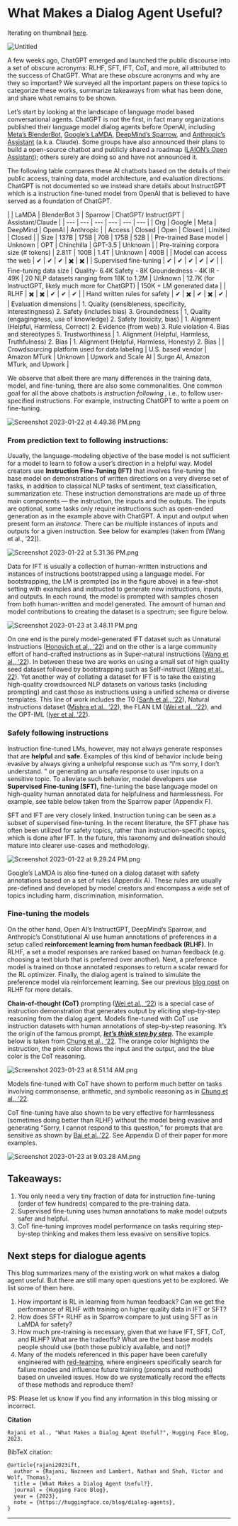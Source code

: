 # What Makes a Dialog Agent Useful?

Iterating on thumbnail [here](https://www.figma.com/file/dGh9IWiCgDWGEMjqXKAfw6/RL-Diagrams?node-id=503%3A112&t=zDBoyhf9ZFsB8VOv-0). 

![Untitled](What%20Makes%20a%20Dialog%20Agent%20Useful%20f342746579904a3d9528065fe2f8ad10/Untitled.png)

A few weeks ago, ChatGPT emerged and launched the public discourse into a set of obscure acronyms: RLHF, SFT, IFT, CoT, and more, all attributed to the success of ChatGPT. What are these obscure acronyms and why are they so important? We surveyed all the important papers on these topics to categorize these works, summarize takeaways from what has been done, and share what remains to be shown.

Let’s start by looking at the landscape of language model based conversational agents. ChatGPT is not the first, in fact many organizations published their language model dialog agents before OpenAI, including [Meta’s BlenderBot](https://arxiv.org/abs/2208.03188), [Google’s LaMDA](https://arxiv.org/abs/2201.08239), [DeepMind’s Sparrow](https://arxiv.org/abs/2209.14375), and [Anthropic’s Assistant](https://arxiv.org/abs/2204.05862) (a.k.a. Claude). Some groups have also announced their plans to build a open-source chatbot and publicly shared a roadmap ([LAION’s Open Assistant](https://github.com/LAION-AI/Open-Assistant)); others surely are doing so and have not announced it. 

The following table compares these AI chatbots based on the details of their public access, training data, model architecture, and evaluation directions.  ChatGPT is not documented so we instead share details about InstructGPT which is a instruction fine-tuned model from OpenAI that is believed to have served as a foundation of ChatGPT.

|  | LaMDA | BlenderBot 3 | Sparrow | ChatGPT/
InstructGPT | Assistant/Claude |
| --- | --- | --- | --- | --- | --- |
| Org | Google | Meta | DeepMind | OpenAI | Anthropic |
| Access | Closed | Open | Closed | Limited | Closed |
| Size | 137B | 175B | 70B | 175B | 52B |
| Pre-trained Base model | Unknown | OPT | Chinchilla | GPT-3.5 | Unknown |
| Pre-training corpora size (# tokens) | 2.81T | 100B | 1.4T | Unknown | 400B |
| Model can access the web | ✔ | ✔ | ✔ | ✖️ | ✖️ |
| Supervised fine-tuning | ✔ | ✔ | ✔ | ✔ | ✔ |
| Fine-tuning data size | Quality- 6.4K
Safety - 8K
Groundedness - 4K
IR - 49K | 20 NLP datasets ranging from 18K to 1.2M | Unknown | 12.7K (for InstructGPT, likely much more for ChatGPT) | 150K + LM generated data |
| RLHF | ✖️ | ✖️ | ✔ | ✔ | ✔ |
| Hand written rules for safety | ✔ | ✖️ | ✔ | ✖️ | ✔ |
| Evaluation dimensions | 1. Quality (sensibleness, specificity, interestingness)
2. Safety (includes bias)
3. Groundedness | 1, Quality (engagingness, use of knowledge)
2. Safety (toxicity, bias) | 1. Alignment (Helpful, Harmless, Correct)
2. Evidence (from web)
3. Rule violation
4. Bias and stereotypes
5. Trustworthiness | 1. Alignment (Helpful, Harmless, Truthfulness)
2. Bias | 1. Alignment (Helpful, Harmless, Honesty)
2. Bias |
| Crowdsourcing platform used for data labeling | U.S. based vendor | Amazon MTurk | Unknown | Upwork and Scale AI | Surge AI, Amazon MTurk, and Upwork |

We observe that albeit there are many differences in the training data, model, and fine-tuning, there are also some commonalities. One common goal for all the above chatbots is *instru*c*tion following ,* i.e., to follow user-specified instructions. For example, instructing ChatGPT to write a poem on fine-tuning.

![Screenshot 2023-01-22 at 4.49.36 PM.png](What%20Makes%20a%20Dialog%20Agent%20Useful%20f342746579904a3d9528065fe2f8ad10/Screenshot_2023-01-22_at_4.49.36_PM.png)

### **********************************************************************************************From prediction text to following instructions:**********************************************************************************************

Usually, the language-modeling objective of the base model is not sufficient for a model to learn to follow a user’s direction in a helpful way. Model creators use **Instruction Fine-Tuning (IFT)** that involves fine-tuning the base model on demonstrations of written directions on a very diverse set of tasks, in addition to classical NLP tasks of sentiment, text classification, summarization etc. These instruction demonstrations are made up of three main components — the instruction, the inputs and the outputs.  The inputs are optional, some tasks only require instructions such as open-ended generation as in the example above with ChatGPT.  A input and output when present form an *instance*. There can be multiple instances of inputs and outputs for a given instruction. See below for examples (taken from [Wang et al., ‘22]).

![Screenshot 2023-01-22 at 5.31.36 PM.png](What%20Makes%20a%20Dialog%20Agent%20Useful%20f342746579904a3d9528065fe2f8ad10/Screenshot_2023-01-22_at_5.31.36_PM.png)

Data for IFT is usually a collection of human-written instructions and instances of instructions bootstrapped using a language model. For bootstrapping, the LM is prompted (as in the figure above) in a few-shot setting with examples and instructed to generate new  instructions, inputs, and outputs. In each round, the model is prompted with samples chosen from both human-written and model generated.  The amount of human and model contributions to creating the dataset is a spectrum; see figure below. 

![Screenshot 2023-01-23 at 3.48.11 PM.png](What%20Makes%20a%20Dialog%20Agent%20Useful%20f342746579904a3d9528065fe2f8ad10/Screenshot_2023-01-23_at_3.48.11_PM.png)

On one end is the purely model-generated IFT dataset such as Unnatural Instructions ([Honovich et al., ‘22](https://arxiv.org/abs/2212.09689)) and on the other is a large community effort of hand-crafted instructions as in Super-natural instructions ([Wang et al., ‘22](https://arxiv.org/abs/2204.07705)). In between these two are works on using a small set of high quality seed dataset followed by bootstrapping such as Self-instruct ([Wang et al., 22](https://arxiv.org/pdf/2212.10560.pdf)). Yet another way of collating a dataset for IFT is to take the existing high-quality crowdsourced NLP datasets on various tasks (including prompting) and cast those as instructions using a unified schema or diverse templates. This line of work includes the T0 ([Sanh et al., ‘22](https://arxiv.org/pdf/2110.08207.pdf)), Natural instructions dataset ([Mishra et al., ‘22](https://arxiv.org/pdf/2104.08773.pdf)), the FLAN LM ([Wei et al., ‘22](https://arxiv.org/pdf/2109.01652.pdf)), and the OPT-IML ([Iyer et al.,’22](https://arxiv.org/pdf/2212.12017.pdf)).

### Safely following instructions

Instruction fine-tuned LMs, however, may not always generate responses that are ********helpful******** and **********safe.**********  Examples of this kind of behavior include being evasive by always giving a unhelpful response such as “I’m sorry, I don’t understand. ” or generating an unsafe response to user inputs on a sensitive topic.  To alleviate such behavior, model developers use **Supervised Fine-tuning (SFT),**  fine-tuning the base language model on high-quality human annotated data for helpfulness and harmlessness. For example, see table below taken from the Sparrow paper (Appendix F).

SFT and IFT are very closely linked. Instruction tuning can be seen as a subset of supervised fine-tuning. In the recent literature, the SFT phase has often been utilized for safety topics, rather than instruction-specific topics, which is done after IFT. In the future, this taxonomy and delineation should mature into clearer use-cases and methodology.

![Screenshot 2023-01-22 at 9.29.24 PM.png](What%20Makes%20a%20Dialog%20Agent%20Useful%20f342746579904a3d9528065fe2f8ad10/Screenshot_2023-01-22_at_9.29.24_PM.png)

Google’s LaMDA is also fine-tuned on a dialog dataset with safety annotations based on a set of rules (Appendix A). These rules are usually pre-defined and developed by model creators and encompass a wide set of topics including harm, discrimination, misinformation. 

### Fine-tuning the models

On the other hand, Open AI’s InstructGPT, DeepMind’s Sparrow, and Anthropic’s Constitutional AI use human annotations of preferences in a setup called **reinforcement learning from human feedback (RLHF).** In RLHF, a set a model responses are ranked based on human feedback (e.g. choosing a text blurb that is preferred over another). Next, a preference model is trained on those annotated responses to return a scalar reward for the RL optimizer. Finally, the dialog agent is trained to simulate the preference model via reinforcement learning.  See our previous [blog post](https://huggingface.co/blog/rlhf) on RLHF for more details.

**Chain-of-thought (CoT)** prompting ([Wei et al., ‘22](https://arxiv.org/abs/2201.11903)) is a special case of instruction demonstration that generates output by eliciting step-by-step reasoning from the dialog agent. Models fine-tuned with CoT use instruction datasets with human annotations of step-by-step reasoning. It’s the origin of the famous prompt, ***************************[let’s think step by step](https://arxiv.org/abs/2205.11916)***************************. The example below is taken from [Chung et al., ‘22](https://arxiv.org/pdf/2210.11416.pdf). The orange color highlights the instruction, the pink color shows the input and the output, and the blue color is the CoT reasoning.

![Screenshot 2023-01-23 at 8.51.14 AM.png](What%20Makes%20a%20Dialog%20Agent%20Useful%20f342746579904a3d9528065fe2f8ad10/Screenshot_2023-01-23_at_8.51.14_AM.png)

Models fine-tuned with CoT have shown to perform much better on tasks involving commonsense, arithmetic, and symbolic reasoning as in [Chung et al., ‘22](https://arxiv.org/pdf/2210.11416.pdf). 

CoT fine-tuning have also shown to be very effective for harmlessness (sometimes doing better than RLHF) without the model being evasive and generating “Sorry, I cannot respond to this question,” for prompts that are sensitive as shown by [Bai et al.,’22](https://www.anthropic.com/constitutional.pdf). See Appendix D of their paper for more examples.

![Screenshot 2023-01-23 at 9.03.28 AM.png](What%20Makes%20a%20Dialog%20Agent%20Useful%20f342746579904a3d9528065fe2f8ad10/Screenshot_2023-01-23_at_9.03.28_AM.png)

## Takeaways:

1. You only need a very tiny fraction of data for instruction fine-tuning (order of few hundreds) compared to the pre-training data.
2. Supervised fine-tuning uses human annotations to make model outputs safer and helpful.
3. CoT fine-tuning improves model performance on tasks requiring step-by-step thinking and makes them less evasive on sensitive topics.

## Next steps for dialogue agents

This blog summarizes many of the existing work on what makes a dialog agent useful. But there are still many open questions yet to be explored. We list some of them here.

1. How important is RL in learning from human feedback? Can we get the performance of RLHF with training on higher quality data in IFT or SFT? 
2. How does SFT+ RLHF as in Sparrow compare to just using SFT as in LaMDA for safety?
3. How much pre-training is necessary, given that we have IFT, SFT, CoT, and RLHF? What are the tradeoffs? What are the best base models people should use (both those publicly available, and not)?
4. Many of the models referenced in this paper have been carefully engineered with [red-teaming](https://arxiv.org/abs/2209.07858), where engineers specifically search for failure modes and influence future training (prompts and methods) based on unveiled issues. How do we systematically record the effects of these methods and reproduce them? 

PS: Please let us know if you find any information in this blog missing or incorrect.

****************Citation****************

`Rajani et al., "What Makes a Dialog Agent Useful?", Hugging Face Blog, 2023.`

BibTeX citation:

```
@article{rajani2023ift,
  author = {Rajani, Nazneen and Lambert, Nathan and Shah, Victor and Wolf, Thomas},
  title = {What Makes a Dialog Agent Useful?},
  journal = {Hugging Face Blog},
  year = {2023},
  note = {https://huggingface.co/blog/dialog-agents},
}
```

---